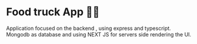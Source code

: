 # Food truck App 🧄🚚

Application focused on the backend , using express and typescript.
Mongodb as database and using NEXT JS for servers side rendering the UI.
